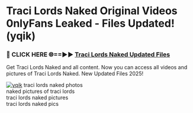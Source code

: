 # Traci Lords Naked Original Videos 0nlyFans Leaked - Files Updated! (yqik)

<h3>🔴 CLICK HERE 🌐==►► <a href="https://tinyurl.com/up5wt9bj" rel="nofollow">Traci Lords Naked Updated Files</a></h3>

Get Traci Lords Naked and all content. Now you can access all videos and pictures of Traci Lords Naked. New Updated Files 2025!

[![yqik](https://i.imgur.com/ABiUzMV.gif)](https://tinyurl.com/up5wt9bj)
traci lords naked photos<br>
naked pictures of traci lords<br>
traci lords naked pictures<br>
traci lords naked pics